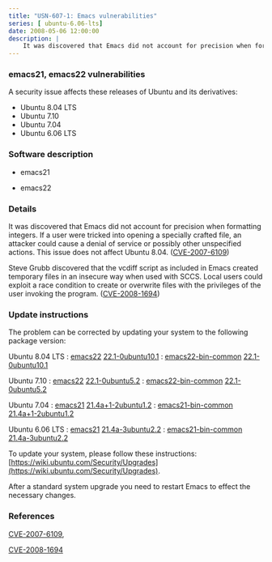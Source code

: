```yaml
---
title: "USN-607-1: Emacs vulnerabilities"
series: [ ubuntu-6.06-lts]
date: 2008-05-06 12:00:00
description: |
    It was discovered that Emacs did not account for precision when formatting integers. If a user were tricked into opening a specially crafted file, an attacker could cause a denial of service or possibly other unspecified actions. This issue does not affect Ubuntu 8.04. ([CVE-2007-6109](http://people.ubuntu.com/~ubuntu-security/cve/CVE-2007-6109))
--- 
```

 
### emacs21, emacs22 vulnerabilities

A security issue affects these releases of Ubuntu and its derivatives:

* Ubuntu 8.04 LTS
* Ubuntu 7.10
* Ubuntu 7.04
* Ubuntu 6.06 LTS

### Software description

* emacs21 

* emacs22 

### Details

It was discovered that Emacs did not account for precision when formatting integers. If a user were tricked into opening a specially crafted file, an attacker could cause a denial of service or possibly other unspecified actions. This issue does not affect Ubuntu 8.04. ([CVE-2007-6109](http://people.ubuntu.com/~ubuntu-security/cve/CVE-2007-6109))

Steve Grubb discovered that the vcdiff script as included in Emacs created temporary files in an insecure way when used with SCCS. Local users could exploit a race condition to create or overwrite files with the privileges of the user invoking the program. ([CVE-2008-1694](http://people.ubuntu.com/~ubuntu-security/cve/CVE-2008-1694)) 

### Update instructions

The problem can be corrected by updating your system to the following package version:

Ubuntu 8.04 LTS
 : [emacs22](https://launchpad.net/ubuntu/+source/emacs22) <span> [22.1-0ubuntu10.1](https://launchpad.net/ubuntu/+source/emacs22/22.1-0ubuntu10.1) </span> 
 : [emacs22-bin-common](https://launchpad.net/ubuntu/+source/emacs22) <span> [22.1-0ubuntu10.1](https://launchpad.net/ubuntu/+source/emacs22/22.1-0ubuntu10.1) </span> 

Ubuntu 7.10
 : [emacs22](https://launchpad.net/ubuntu/+source/emacs22) <span> [22.1-0ubuntu5.2](https://launchpad.net/ubuntu/+source/emacs22/22.1-0ubuntu5.2) </span> 
 : [emacs22-bin-common](https://launchpad.net/ubuntu/+source/emacs22) <span> [22.1-0ubuntu5.2](https://launchpad.net/ubuntu/+source/emacs22/22.1-0ubuntu5.2) </span> 

Ubuntu 7.04
 : [emacs21](https://launchpad.net/ubuntu/+source/emacs21) <span> [21.4a+1-2ubuntu1.2](https://launchpad.net/ubuntu/+source/emacs21/21.4a+1-2ubuntu1.2) </span> 
 : [emacs21-bin-common](https://launchpad.net/ubuntu/+source/emacs21) <span> [21.4a+1-2ubuntu1.2](https://launchpad.net/ubuntu/+source/emacs21/21.4a+1-2ubuntu1.2) </span> 

Ubuntu 6.06 LTS
 : [emacs21](https://launchpad.net/ubuntu/+source/emacs21) <span> [21.4a-3ubuntu2.2](https://launchpad.net/ubuntu/+source/emacs21/21.4a-3ubuntu2.2) </span> 
 : [emacs21-bin-common](https://launchpad.net/ubuntu/+source/emacs21) <span> [21.4a-3ubuntu2.2](https://launchpad.net/ubuntu/+source/emacs21/21.4a-3ubuntu2.2) </span> 

To update your system, please follow these instructions: [https://wiki.ubuntu.com/Security/Upgrades](https://wiki.ubuntu.com/Security/Upgrades).

After a standard system upgrade you need to restart Emacs to effect the necessary changes. 

### References

 [CVE-2007-6109](http://people.ubuntu.com/~ubuntu-security/cve/CVE-2007-6109), 

 [CVE-2008-1694](http://people.ubuntu.com/~ubuntu-security/cve/CVE-2008-1694)
 
